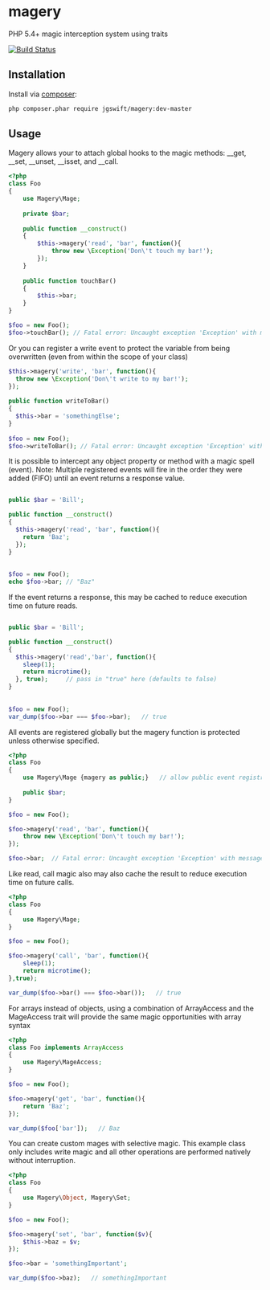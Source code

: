 magery
====

PHP 5.4+ magic interception system using traits

[![Build Status](https://travis-ci.org/jgswift/magery.png?branch=master)](https://travis-ci.org/jgswift/magery)

## Installation

Install via [composer](https://getcomposer.org/):
```sh
php composer.phar require jgswift/magery:dev-master
```

## Usage

Magery allows your to attach global hooks to the magic methods: __get, __set, __unset, __isset, and __call.

```php
<?php
class Foo
{
    use Magery\Mage;
   
    private $bar;
   
    public function __construct()
    {
        $this->magery('read', 'bar', function(){
            throw new \Exception('Don\'t touch my bar!');
        });
    }
    
    public function touchBar()
    {
        $this->bar;
    }
}

$foo = new Foo();
$foo->touchBar(); // Fatal error: Uncaught exception 'Exception' with message 'Don't touch my bar!'
```

Or you can register a write event to protect the variable from being overwritten (even from within the scope of your class)

```php
$this->magery('write', 'bar', function(){
  throw new \Exception('Don\'t write to my bar!');
});
        
public function writeToBar()
{
  $this->bar = 'somethingElse';
}        
        
$foo = new Foo();
$foo->writeToBar(); // Fatal error: Uncaught exception 'Exception' with message 'Don't write to my bar!'        
```

It is possible to intercept any object property or method with a magic spell (event).  Note: Multiple registered events will fire in the order they were added (FIFO) until an event returns a response value. 

```php

public $bar = 'Bill';

public function __construct()
{
  $this->magery('read', 'bar', function(){
    return 'Baz';
  });
}
        
        
$foo = new Foo();
echo $foo->bar; // "Baz"
```

If the event returns a response, this may be cached to reduce execution time on future reads.

```php

public $bar = 'Bill';

public function __construct()
{
  $this->magery('read','bar', function(){
    sleep(1);
    return microtime();
  }, true);     // pass in "true" here (defaults to false)
}
        
        
$foo = new Foo();
var_dump($foo->bar === $foo->bar);   // true
```

All events are registered globally but the magery function is protected unless otherwise specified.

```php
<?php
class Foo
{
    use Magery\Mage {magery as public;}   // allow public event registration
   
    public $bar;
}

$foo = new Foo();

$foo->magery('read', 'bar', function(){
    throw new \Exception('Don\'t touch my bar!');
});

$foo->bar;  // Fatal error: Uncaught exception 'Exception' with message 'Don't touch my bar!'
```

Like read, call magic also may also cache the result to reduce execution time on future calls.

```php
<?php
class Foo
{
    use Magery\Mage;
}

$foo = new Foo();

$foo->magery('call', 'bar', function(){
    sleep(1);
    return microtime();
},true);

var_dump($foo->bar() === $foo->bar());   // true
```

For arrays instead of objects, using a combination of ArrayAccess and the MageAccess trait will provide the same magic opportunities with array syntax

```php
<?php
class Foo implements ArrayAccess
{
    use Magery\MageAccess;
}

$foo = new Foo();

$foo->magery('get', 'bar', function(){
    return 'Baz';
});

var_dump($foo['bar']);   // Baz
```

You can create custom mages with selective magic.  This example class only includes write magic and all other operations are performed natively without interruption.

```php
<?php
class Foo
{
    use Magery\Object, Magery\Set;
}

$foo = new Foo();

$foo->magery('set', 'bar', function($v){
    $this->baz = $v;
});

$foo->bar = 'somethingImportant';

var_dump($foo->baz);   // somethingImportant
```
